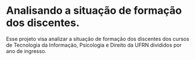 # Analisando a situação de formação dos discentes.
Esse projeto visa analizar a situação de formação dos discentes dos cursos de Tecnologia da Informação, Psicologia e Direito da UFRN divididos por ano de ingresso.


